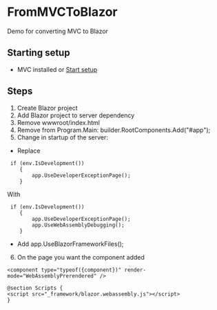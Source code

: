 # FromMVCToBlazor
Demo for converting MVC to Blazor

## Starting setup
- MVC installed or [Start setup](https://github.com/thopdev/FromMVCToBlazor/tree/0-project_start)

## Steps
1. Create Blazor project
2. Add Blazor project to server dependency
3. Remove wwwroot/index.html
4. Remove from Program.Main: builder.RootComponents.Add<App>("#app");
5. Change in startup of the server:
  - Replace 
  ``` 
   if (env.IsDevelopment())
      {
          app.UseDeveloperExceptionPage();
      }
  ```
  With 
  ```
   if (env.IsDevelopment())
      {
          app.UseDeveloperExceptionPage();
          app.UseWebAssemblyDebugging();
      }
  ```
  - Add app.UseBlazorFrameworkFiles();

6. On the page you want the component added
```
<component type="typeof({component})" render-mode="WebAssemblyPrerendered" />

@section Scripts {
<script src="_framework/blazor.webassembly.js"></script>
}
```
